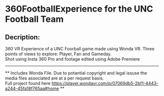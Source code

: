 # 360FootballExperience for the UNC Football Team

## Decription: 
360 VR Experience of a UNC Foorball game made using Wonda VR. Three points of views to explore: Player, Fan and Gameday.  
Shot using Insta 360 Pro and footage edited using Adobe Premiere




*** 
** Includes Wonda File. Due to potantial copyright and legal issuse the media files associated are at a per request basis. <br/>
Full project found here https://player.wondavr.com/p/07069db5-2bf1-4443-a244-45fa18f765aa#home **
